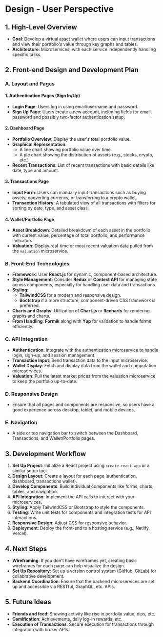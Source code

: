 # Design - User Perspective

## 1. High-Level Overview

- **Goal**: Develop a virtual asset wallet where users can input transactions and view their portfolio's value through key graphs and tables.
- **Architecture**: Microservices, with each service independently handling specific tasks.

## 2. Front-end Design and Development Plan

### A. Layout and Pages

#### 1. Authentication Pages (Sign In/Up)

- **Login Page**: Users log in using email/username and password.
- **Sign Up Page**: Users create a new account, including fields for email, password and possibly two-factor authentication setup.

#### 2. Dashboard Page

- **Portfolio Overview**: Display the user's total portfolio value.
- **Graphical Representation**:
  - A line chart showing portfolio value over time.
  - A pie chart showing the distribution of assets (e.g., stocks, crypto, etc.)
- **Recent Transactions**: List of recent transactions with basic details like date, type and amount.

#### 3. Transactions Page

- **Input Form**: Users can manually input transactions such as buying assets, converting currency, or transferring to a crypto wallet.
- **Transaction History**: A tabulated view of all transactions with filters for sorting by date, type, and asset class.

#### 4. Wallet/Portfolio Page

- **Asset Breakdown**: Detailed breakdown of each asset in the portfolio with current value, percentage of total portfolio, and performance indicators.
- **Valuation**: Display real-time or most recent valuation data pulled from the `valuation` microservice.

### B. Front-End Technologies

- **Framework**: User **React.js** for dynamic, component-based architecture.
- **Style Management**: Consider **Redux** or **Context API** for managing state across components, especially for handling user data and transactions.
- **Styling**:
  - **TailwindCSS** for a modern and responsive design.
  - **Bootstrap** if a more structure, component-driven CSS framework is preferred.
- **Charts and Graphs**: Utilization of **Chart.js** or **Recharts** for rendering graphs and charts.
- **From Handling**: **Formik** along with **Yup** for validation to handle forms efficiently.

### C. API Integration

- **Authentication**: Integrate with the authentication microservice to handle login, sign-up, and session management.
- **Transaction Input**: Send transaction data to the input microservice.
- **Wallet Display**: Fetch and display data from the wallet and computation microservices.
- **Valuation**: Pull the latest market prices from the valuation microservice to keep the portfolio up-to-date.

### D. Responsive Design

- Ensure that all pages and components are responsive, so users have a good experience across desktop, tablet, and mobile devices.

### E. Navigation

- A side or top navigation bar to switch between the Dashboard, Transactions, and Wallet/Portfolio pages.

## 3. Development Workflow

1. **Set Up Project**: Initialize a React project using `create-react-app` or a similar setup tool.
2. **Design Layout**: Create a layout for each page (authentication, dashboard, transactions wallet).
3. **Develop Components**: Build individual components like forms, charts, tables, and navigation.
4. **API Integration**: Implement the API calls to interact with your microservices.
5. **Styling**: Apply TailwindCSS or Bootstrap to style the components.
6. **Testing**: Write unit tests for components and integration tests for API interactions.
7. **Responsive Design**: Adjust CSS for responsive behavior.
8. **Deployment**: Deploy the front-end to a hosting service (e.g., Netlify, Vercel).

## 4. Next Steps

- **Wireframing**: If you don't have wireframes yet, creating basic wireframes for each page can help visualize the design.
- **Set Up Repository**: Set up a version control system (GitHub, GitLab) for collabrative development.
- **Backend Coordination**: Ensure that the backend microservices are set up and accessible via RESTful, GraphQL, etc. APIs.

## 5. Future Ideas

- **Friends and feed**: Showing activity like rise in portfolio value, dips, etc.
- **Gamification**: Achievements, daily log-in rewards, etc.
- **Execution of Transactions**: Secure execution for transactions through integration with broker APIs.
